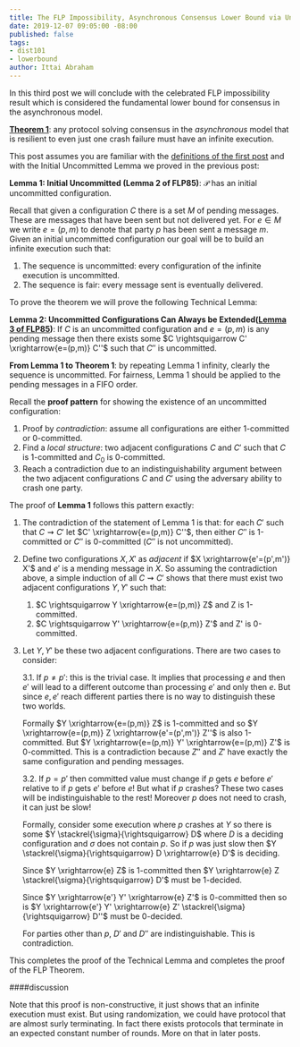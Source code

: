 ```yaml
---
title: The FLP Impossibility, Asynchronous Consensus Lower Bound via Uncommitted Configurations
date: 2019-12-07 09:05:00 -08:00
published: false
tags:
- dist101
- lowerbound
author: Ittai Abraham
---
```


In this third post we will conclude with the celebrated FLP impossibility result which is considered the fundamental lower bound for consensus in the asynchronous model.

**[Theorem 1](https://groups.csail.mit.edu/tds/papers/Lynch/jacm85.pdf)**: any protocol solving consensus in the *asynchronous* model that is resilient to even just one crash failure must have an infinite execution.



This post assumes you are familiar with the [definitions of the first post](...) and with the Initial Uncommitted Lemma we proved in the previous post:


**Lemma 1: Initial Uncommitted (Lemma 2 of FLP85)**: $\mathcal{P}$ has an initial uncommitted configuration.

Recall that given a configuration $C$ there is a set $M$ of pending messages. These are messages that have been sent but not delivered yet. For $e \in M$ we write $e=(p,m)$ to denote that party $p$ has been sent a message $m$. Given an initial uncommitted configuration our goal will be to build an infinite execution such that:
1. The sequence is uncommitted: every configuration of the infinite execution is uncommitted.
2. The sequence is fair: every message sent is eventually delivered.

To prove the theorem we will prove the following Technical Lemma:

**Lemma 2: Uncommitted Configurations Can Always be Extended([Lemma 3 of FLP85](https://groups.csail.mit.edu/tds/papers/Lynch/jacm85.pdf))**: If $C$ is an uncommitted configuration and $e=(p,m)$ is any pending message then there exists some $C \rightsquigarrow C' \xrightarrow{e=(p,m)} C''$ such that $C''$ is uncommitted.

**From Lemma 1 to Theorem 1**: by repeating Lemma 1 infinity, clearly the sequence is uncommitted. For fairness, Lemma 1 should be applied to the pending messages in a FIFO order.



Recall the **proof pattern** for showing the existence of an uncommitted configuration:
1. Proof by *contradiction*: assume all configurations are either 1-committed or 0-committed.
2. Find a *local structure*: two adjacent configurations $C$ and $C'$ such that $C$ is 1-committed and $C_0$ is 0-committed.
3. Reach a contradiction due to an indistinguishability argument between the two adjacent configurations $C$ and $C'$ using the adversary ability to crash one party.



The proof of **Lemma 1** follows this pattern exactly:
1. The contradiction of the statement of Lemma 1 is that: for each $C'$ such that  $C \rightsquigarrow C'$ let  $C' \xrightarrow{e=(p,m)} C''$, then either $C''$ is 1-committed or $C''$ is 0-committed ($C''$ is not uncommitted).
2. Define two configurations $X,X'$ as *adjacent* if $X \xrightarrow{e'=(p',m')} X'$ and $e'$ is a mending message in $X$. So assuming the contradiction above, a simple induction of all $C \rightsquigarrow C'$ shows that there must exist two adjacent configurations $Y,Y'$ such that:
    1. $C \rightsquigarrow Y \xrightarrow{e=(p,m)} Z$ and Z is 1-committed.
    2. $C \rightsquigarrow Y' \xrightarrow{e=(p,m)} Z'$ and Z' is 0-committed.
3. Let $Y,Y'$ be these two adjacent configurations. There are two cases to consider:

    3.1. If $p \neq p'$: this is the trivial case. It implies that processing $e$ and then $e'$ will lead to a different outcome than processing $e'$ and only then $e$. But since $e,e'$ reach different parties there is no way to distinguish these two worlds.

    Formally $Y \xrightarrow{e=(p,m)} Z$ is 1-committed and so  $Y \xrightarrow{e=(p,m)} Z \xrightarrow{e'=(p',m')} Z''$ is also 1-committed. But $Y \xrightarrow{e=(p,m)} Y' \xrightarrow{e=(p,m)} Z'$ is 0-committed. This is a contradiction because $Z''$ and $Z'$ have exactly the same configuration and pending messages.


    3.2. If $p=p'$ then committed value must change if $p$ gets $e$ before $e'$ relative to if $p$ gets $e'$ before $e$! But what if $p$ crashes? These two cases will be indistinguishable to the rest! Moreover $p$ does not need to crash, it can just be slow!

    Formally, consider some execution where $p$ crashes at $Y$ so there is some $Y \stackrel{\sigma}{\rightsquigarrow} D$ where $D$ is a deciding configuration and $\sigma$ does not contain $p$. So if $p$ was just slow then $Y \stackrel{\sigma}{\rightsquigarrow} D \xrightarrow{e} D'$ is deciding.

    Since $Y \xrightarrow{e} Z$ is 1-committed then $Y \xrightarrow{e} Z \stackrel{\sigma}{\rightsquigarrow} D'$ must be 1-decided.


    Since $Y \xrightarrow{e'} Y' \xrightarrow{e} Z'$ is 0-committed then so is $Y \xrightarrow{e'} Y' \xrightarrow{e} Z' \stackrel{\sigma}{\rightsquigarrow} D''$ must be 0-decided.

    For parties other than $p$, $D'$ and $D''$ are indistinguishable. This is contradiction.

This completes the proof of the Technical Lemma and completes the proof of the FLP Theorem.

####discussion

Note that this proof is non-constructive, it just shows that an infinite execution must exist. But using randomization, we could have protocol that are almost surly terminating. In fact there exists protocols that terminate in an expected constant number of rounds. More on that in later posts.
